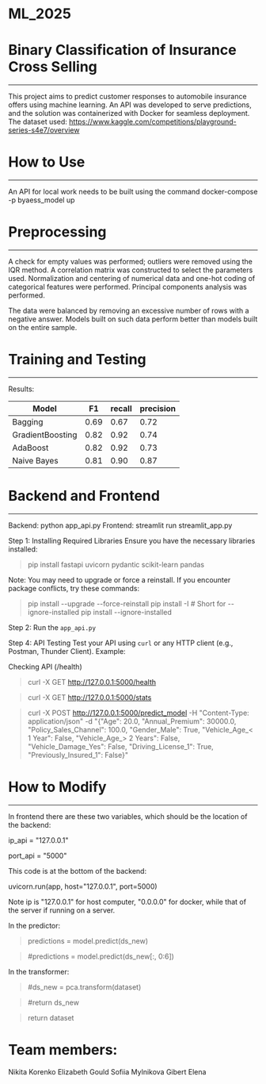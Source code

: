 # ML_2025
# Binary Classification of Insurance Cross Selling
---

This project aims to predict customer responses to automobile insurance offers using machine learning. An API was developed to serve predictions, and the solution was containerized with Docker for seamless deployment.
The dataset used: https://www.kaggle.com/competitions/playground-series-s4e7/overview


# How to Use
---

An API for local work needs to be built using the command docker-compose -p byaess_model up


# Preprocessing
---

A check for empty values ​​was performed; outliers were removed using the IQR method. A correlation matrix was constructed to select the parameters used. Normalization and centering of numerical data and one-hot coding of categorical features were performed. Principal сomponents analysis was performed.

The data were balanced by removing an excessive number of rows with a negative answer. Models built on such data perform better than models built on the entire sample.


# Training and Testing
---

Results:

| Model            | F1   | recall | precision |
|------------------|------|--------|-----------|
| Bagging          | 0.69 | 0.67   | 0.72      |
| GradientBoosting | 0.82 | 0.92   | 0.74      |
| AdaBoost         | 0.82 | 0.92   | 0.73      |
| Naive Bayes      | 0.81 | 0.90   | 0.87      |


# Backend and Frontend
---
Backend: python app_api.py
Frontend: streamlit run streamlit_app.py

Step 1: Installing Required Libraries
Ensure you have the necessary libraries installed:  

> pip install fastapi uvicorn pydantic scikit-learn pandas

Note: You may need to upgrade or force a reinstall. If you encounter package conflicts, try these commands:  

> pip install --upgrade --force-reinstall <package>
> pip install -I <package>  # Short for --ignore-installed
> pip install --ignore-installed <package>

Step 2: Run the `app_api.py`

Step 4: API Testing
Test your API using `curl` or any HTTP client (e.g., Postman, Thunder Client). Example:  

Checking API (/health)

 > curl -X GET http://127.0.0.1:5000/health

 > curl -X GET http://127.0.0.1:5000/stats

 > curl -X POST http://127.0.0.1:5000/predict_model -H "Content-Type: application/json" -d "{\"Age\": 20.0, \"Annual_Premium\": 30000.0, \"Policy_Sales_Channel\": 100.0, \"Gender_Male\": True, \"Vehicle_Age_< 1 Year\": False,  \"Vehicle_Age_> 2 Years\": False,  \"Vehicle_Damage_Yes\": False,  \"Driving_License_1\": True,  \"Previously_Insured_1\": False}"
    

# How to Modify
---

In frontend there are these two variables, which should be the location of the backend:

 ip_api = "127.0.0.1"

 port_api = "5000"

This code is at the bottom of the backend:

 uvicorn.run(app, host="127.0.0.1", port=5000)

Note ip is "127.0.0.1" for host computer, "0.0.0.0" for docker, while that of the server if running on a server.

In the predictor:

 > predictions = model.predict(ds_new)
 
 > #predictions = model.predict(ds_new[:, 0:6])

In the transformer:

 > #ds_new = pca.transform(dataset)

 > #return ds_new

 > return dataset


# Team members:
Nikita Korenko
Elizabeth Gould
Sofiia Mylnikova
Gibert Elena
